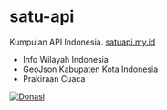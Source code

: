 # satu-api

Kumpulan API Indonesia. [satuapi.my.id](https://satuapi.my.id)

- Info Wilayah Indonesia
- GeoJson Kabupaten Kota Indonesia
- Prakiraan Cuaca

<a href="https://saweria.co/satuapi"><img src="https://img.shields.io/badge/Donate-Rp-green" alt="Donasi"></a>

